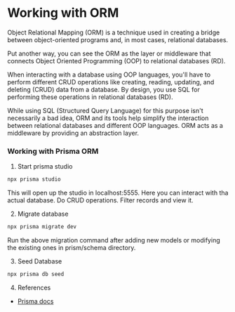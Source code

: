 # Working with ORM

Object Relational Mapping (ORM) is a technique used in creating a bridge between object-oriented programs and, in most cases, relational databases.

Put another way, you can see the ORM as the layer or middleware that connects Object Oriented Programming (OOP) to relational databases (RD).

When interacting with a database using OOP languages, you'll have to perform different CRUD operations like creating, reading, updating, and deleting (CRUD) data from a database. By design, you use SQL for performing these operations in relational databases (RD).

While using SQL (Structured Query Language) for this purpose isn't necessarily a bad idea, ORM and its tools help simplify the interaction between relational databases and different OOP languages. ORM acts as a middleware by providing an abstraction layer.

### Working with Prisma ORM

1. Start prisma studio

```bash
npx prisma studio
```

This will open up the studio in localhost:5555. Here you can interact with tha actual database. Do CRUD operations. Filter records and view it.

2. Migrate database

```bash
npx prisma migrate dev
```

Run the above migration command after adding new models or modifying the existing ones in prism/schema directory.

3. Seed Database

```bash
npx prisma db seed
```

4. References

-  [Prisma docs](https://www.prisma.io/docs/reference/api-reference)

